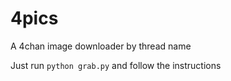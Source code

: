 # 4pics
A 4chan image downloader by thread name

Just run `python grab.py` and follow the instructions
